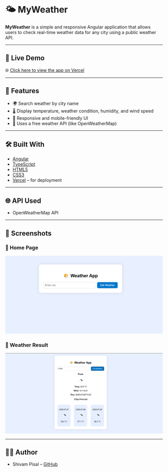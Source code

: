 # 🌤️ MyWeather

**MyWeather** is a simple and responsive Angular application that allows users to check real-time weather data for any city using a public weather API.

---

## 🔗 Live Demo

🌐 [Click here to view the app on Vercel](https://myweather-nine.vercel.app/)

---

## 🚀 Features

- 🌍 Search weather by city name
- 🌡️ Display temperature, weather condition, humidity, and wind speed
- 📱 Responsive and mobile-friendly UI
- 🔌 Uses a free weather API (like OpenWeatherMap)

---

## 🛠️ Built With

- [Angular](https://angular.io/)
- [TypeScript](https://www.typescriptlang.org/)
- [HTML5](https://developer.mozilla.org/en-US/docs/Web/Guide/HTML/HTML5)
- [CSS3](https://developer.mozilla.org/en-US/docs/Web/CSS)
- [Vercel](https://vercel.com/) – for deployment

---
## 🌐 API Used
- OpenWeatherMap API

--- 

## 📸 Screenshots

### 🔹 Home Page

![Home Page](./src/screenshots/homepage.png)

### 🔹 Weather Result

![Result Page](./src/screenshots/result.png)

---

## 🧑‍💻 Author
- Shivam Pisal – [GitHub](https://myweather.vercel.app)


